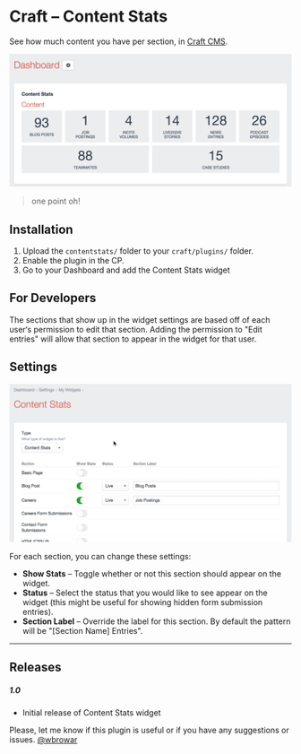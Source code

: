 # Craft – Content Stats
See how much content you have per section, in [Craft CMS](https://buildwithcraft.com).

![Screenshot](screenshot-widget.png)

> one point oh!

## Installation
1. Upload the `contentstats/` folder to your `craft/plugins/` folder.
2. Enable the plugin in the CP.
3. Go to your Dashboard and add the Content Stats widget

## For Developers
The sections that show up in the widget settings are based off of each user‘s permission to edit that section. Adding the permission to "Edit entries" will allow that section to appear in the widget for that user.

## Settings

![Screenshot](screenshot-settings.png)

For each section, you can change these settings:
* **Show Stats** – Toggle whether or not this section should appear on the widget.
* **Status** – Select the status that you would like to see appear on the widget (this might be useful for showing hidden form submission entries).
* **Section Label** – Override the label for this section. By default the pattern will be "[Section Name] Entries".

---

## Releases
##### *1.0*
* Initial release of Content Stats widget

Please, let me know if this plugin is useful or if you have any suggestions or issues. [@wbrowar](https://twitter.com/wbrowar)
